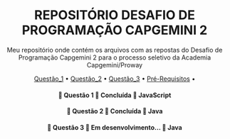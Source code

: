 <h1 align="center">REPOSITÓRIO DESAFIO DE PROGRAMAÇÃO CAPGEMINI 2</h1>

<p align="center">Meu repositório onde contém os arquivos com as repostas do Desafio de Programação Capgemini 2 para o processo seletivo da Academia Capgemini/Proway</p>

<p align="center">
 <a href="https://github.com/fernandotakagi/repositorio/blob/main/Quest%C3%A3o_1.html">Questão_1</a> •
 <a href="https://github.com/fernandotakagi/repositorio/blob/main/Quest%C3%A3o_2.txt">Questão_2</a> • 
 <a href="https://github.com/fernandotakagi/repositorio/blob/main/Quest%C3%A3o_3.txt">Questão_3</a> • 
 <a href="#prerequisitos">Pré-Requisitos</a> • 
</p>

<h4 align="center"> 
	🚧  Questão 1 🚀 Concluída  🚧 JavaScript
</h4>

<h4 align="center"> 
	🚧  Questão 2 🚀 Concluída  🚧 Java
</h4>

<h4 align="center"> 
	🚧  Questão 3 🚀 Em desenvolvimento...  🚧 Java
</h4>
